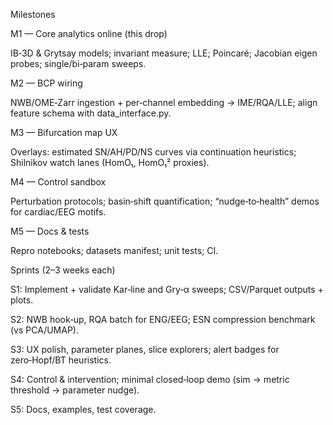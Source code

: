 Milestones

M1 — Core analytics online (this drop)

IB‑3D & Grytsay models; invariant measure; LLE; Poincaré; Jacobian eigen probes; single/bi‑param sweeps.

M2 — BCP wiring

NWB/OME‑Zarr ingestion + per‑channel embedding → IME/RQA/LLE; align feature schema with data_interface.py.

M3 — Bifurcation map UX

Overlays: estimated SN/AH/PD/NS curves via continuation heuristics; Shilnikov watch lanes (HomO₁, HomO₁² proxies).

M4 — Control sandbox

Perturbation protocols; basin‑shift quantification; “nudge‑to‑health” demos for cardiac/EEG motifs.

M5 — Docs & tests

Repro notebooks; datasets manifest; unit tests; CI.

Sprints (2–3 weeks each)

S1: Implement + validate Kar‑line and Gry‑α sweeps; CSV/Parquet outputs + plots.

S2: NWB hook‑up, RQA batch for ENG/EEG; ESN compression benchmark (vs PCA/UMAP).

S3: UX polish, parameter planes, slice explorers; alert badges for zero‑Hopf/BT heuristics.

S4: Control & intervention; minimal closed‑loop demo (sim → metric threshold → parameter nudge).

S5: Docs, examples, test coverage.

